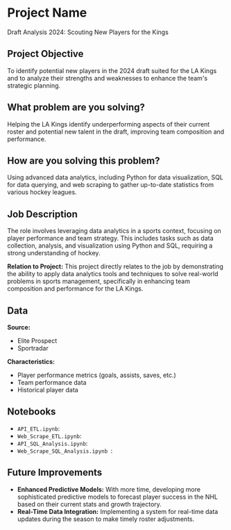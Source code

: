 # Project Name
Draft Analysis 2024: Scouting New Players for the Kings

## Project Objective
To identify potential new players in the 2024 draft suited for the LA Kings and to analyze their strengths and weaknesses to enhance the team's strategic planning.

## What problem are you solving?
Helping the LA Kings identify underperforming aspects of their current roster and potential new talent in the draft, improving team composition and performance.

## How are you solving this problem?
Using advanced data analytics, including Python for data visualization, SQL for data querying, and web scraping to gather up-to-date statistics from various hockey leagues.

## Job Description
The role involves leveraging data analytics in a sports context, focusing on player performance and team strategy. This includes tasks such as data collection, analysis, and visualization using Python and SQL, requiring a strong understanding of hockey.

**Relation to Project:**
This project directly relates to the job by demonstrating the ability to apply data analytics tools and techniques to solve real-world problems in sports management, specifically in enhancing team composition and performance for the LA Kings.

## Data
**Source:**
- Elite Prospect
- Sportradar

**Characteristics:**
- Player performance metrics (goals, assists, saves, etc.)
- Team performance data
- Historical player data

## Notebooks
- `API_ETL.ipynb`: 
- `Web_Scrape_ETL.ipynb`: 
- `API_SQL_Analysis.ipynb`: 
- `Web_Scrape_SQL_Analysis.ipynb `: 

## Future Improvements
- **Enhanced Predictive Models:** With more time, developing more sophisticated predictive models to forecast player success in the NHL based on their current stats and growth trajectory.
- **Real-Time Data Integration:** Implementing a system for real-time data updates during the season to make timely roster adjustments.

